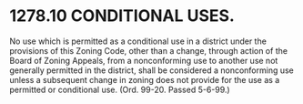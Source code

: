 1278.10 CONDITIONAL USES.
=========================

No use which is permitted as a conditional use in a district under the
provisions of this Zoning Code, other than a change, through action of
the Board of Zoning Appeals, from a nonconforming use to another use not
generally permitted in the district, shall be considered a nonconforming
use unless a subsequent change in zoning does not provide for the use as
a permitted or conditional use. (Ord. 99-20. Passed 5-6-99.)
